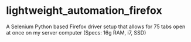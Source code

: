 # lightweight_automation_firefox
A Selenium Python based Firefox driver setup that allows for 75 tabs open at once on my server computer (Specs: 16g RAM, i7, SSD)
